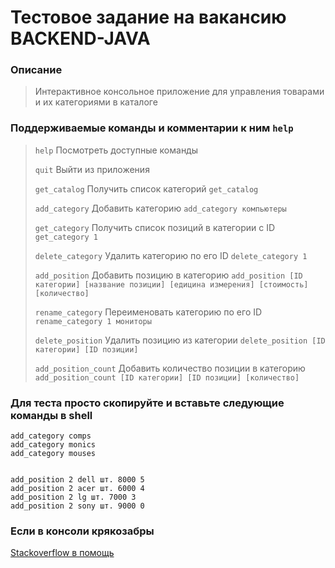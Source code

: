 # Тестовое задание на вакансию BACKEND-JAVA

### Описание
> Интерактивное консольное приложение для управления товарами и их категориями в каталоге

### Поддерживаемые команды и комментарии к ним `help`

> `help` Посмотреть доступные команды
> 
> `quit` Выйти из приложения
> 
> `get_catalog` Получить список категорий `get_catalog`
> 
> `add_category` Добавить категорию `add_category компьютеры`
> 
> `get_category` Получить список позиций в категории с ID `get_category 1`
> 
> `delete_category` Удалить категорию по его ID `delete_category 1`
> 
> `add_position` Добавить позицию в категорию `add_position [ID категории] [название позиции] [едицина измерения] [стоимость] [количество]`
> 
> `rename_category` Переименовать категорию по его ID `rename_category 1 мониторы`
> 
> `delete_position` Удалить позицию из категории `delete_position [ID категории] [ID позиции]`
> 
> `add_position_count` Добавить количество позиции в категорию `add_position_count [ID категории] [ID позиции] [количество]`

### Для теста просто скопируйте и вставьте следующие команды в shell

    add_category comps
    add_category monics
    add_category mouses


    add_position 2 dell шт. 8000 5
    add_position 2 acer шт. 6000 4
    add_position 2 lg шт. 7000 3
    add_position 2 sony шт. 9000 0

### Если в консоли крякозабры
[Stackoverflow в помощь](https://ru.stackoverflow.com/questions/1258031/%D0%9D%D0%B5-%D0%BE%D1%82%D0%BE%D0%B1%D1%80%D0%B0%D0%B6%D0%B0%D0%B5%D1%82%D1%81%D1%8F-%D0%BA%D0%B8%D1%80%D0%B8%D0%BB%D0%B8%D1%86%D0%B0-%D0%B2-%D0%BA%D0%BE%D0%BD%D1%81%D0%BE%D0%BB%D0%B8)
